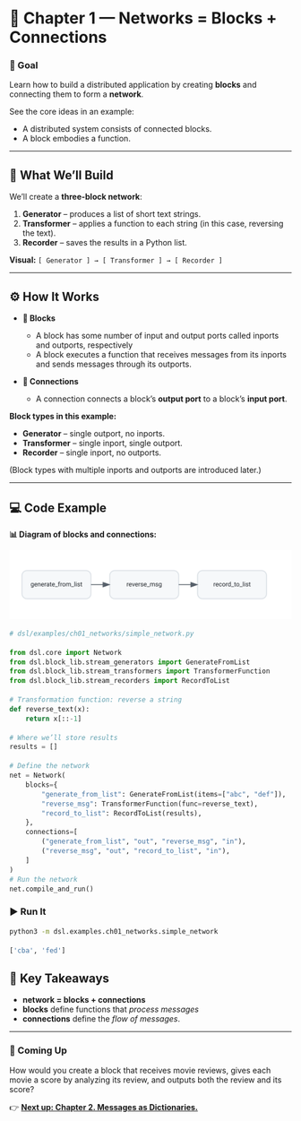 # 🧩 Chapter 1 — Networks = Blocks + Connections

### 🎯 Goal
Learn how to build a distributed application by creating **blocks** and connecting them to form a **network**.

See the core ideas in an example:

- A distributed system consists of connected blocks.
- A block embodies a function.

---

## 📍 What We’ll Build

We’ll create a **three-block network**:

1. **Generator** – produces a list of short text strings.  
2. **Transformer** – applies a function to each string (in this case, reversing the text).  
3. **Recorder** – saves the results in a Python list.

**Visual:** `[ Generator ] → [ Transformer ] → [ Recorder ]`

---

## ⚙️ How It Works

- **🔲 Blocks**  
  - A block has some number of input and output ports called inports and outports, respectively
  - A block executes a function that receives messages from its inports and sends messages through its outports.

- **🔗 Connections**  
  - A connection connects a block’s **output port** to a block’s **input port**. 

**Block types in this example:**
- **Generator** – single outport, no inports.  
- **Transformer** – single inport, single outport.  
- **Recorder** – single inport, no outports.

(Block types with multiple inports and outports are introduced later.)



---

## 💻 Code Example

**📊 Diagram of blocks and connections:**

![Simple Network](simple_network.svg) 

 
```python
# dsl/examples/ch01_networks/simple_network.py

from dsl.core import Network
from dsl.block_lib.stream_generators import GenerateFromList
from dsl.block_lib.stream_transformers import TransformerFunction
from dsl.block_lib.stream_recorders import RecordToList

# Transformation function: reverse a string
def reverse_text(x):
    return x[::-1]

# Where we’ll store results
results = []

# Define the network
net = Network(
    blocks={
        "generate_from_list": GenerateFromList(items=["abc", "def"]),
        "reverse_msg": TransformerFunction(func=reverse_text),
        "record_to_list": RecordToList(results),
    },
    connections=[
        ("generate_from_list", "out", "reverse_msg", "in"),
        ("reverse_msg", "out", "record_to_list", "in"),
    ]
)
# Run the network
net.compile_and_run()
```

### ▶️ Run It
```bash
python3 -m dsl.examples.ch01_networks.simple_network

['cba', 'fed']
```



## 🧠 Key Takeaways

- **network = blocks + connections**  
- **blocks** define functions that *process messages*
- **connections** define the *flow of messages*.

---

### 🚀 Coming Up

How would you create a block that receives movie reviews, gives each movie a score by analyzing its review, and outputs both the review and its score?

👉 [**Next up: Chapter 2. Messages as Dictionaries.**](../ch02_keys/README.md)
